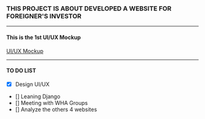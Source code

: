 ### THIS PROJECT IS ABOUT DEVELOPED A WEBSITE FOR FOREIGNER'S INVESTOR

---

#### This is the 1st UI/UX Mockup
[UI/UX Mockup](https://github.com/touchaee/mywork/blob/master/EEC-Project/UI-UX-mock.pdf)

---

#### TO DO LIST
- [x] Design UI/UX
- [] Leaning Django
- [] Meeting with WHA Groups
- [] Analyze the others 4 websites
